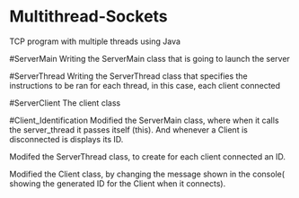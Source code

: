 # Multithread-Sockets
TCP program with multiple threads using Java

#ServerMain
Writing the ServerMain class that is going to launch the server

#ServerThread
Writing the ServerThread class that specifies the instructions to be ran for each thread, in this case, each client connected 

#ServerClient
The client class

#Client_Identification
Modified the ServerMain class, where when it calls the server_thread it passes itself (this).
And whenever a Client is disconnected is displays its ID.

Modifed the ServerThread class, to create for each client connected an ID.

Modified the Client class, by changing the message shown in the console( showing the generated ID for the Client when it connects).
